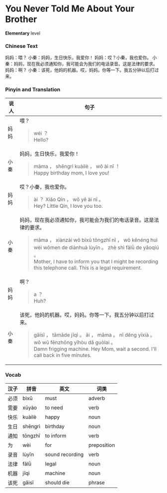 # You Never Told Me About Your Brother
**Elementary** level
### Chinese Text
妈妈：喂？
小秦：妈妈，生日快乐，我爱你！
妈妈：哎？小秦，我也爱你。
小秦：妈妈，现在我必须通知你，我可能会为我们的电话录音。这是法律的要求。
妈妈：啊？
小秦：该死，他妈的机器。哎，妈妈。你等一下。我五分钟以后打过来。

### Pinyin and Translation
|说人|句子|
|----|----|
|妈妈|喂？<blockquote>wéi ？<br />Hello?</blockquote>|
|小秦|妈妈，生日快乐，我爱你！<blockquote>māma ， shēngrì kuàilè ， wǒ ài nǐ ！<br />Happy birthday mom, I love you!</blockquote>|
|妈妈|哎？小秦，我也爱你。<blockquote>ài ？ Xiǎo Qín ， wǒ yě ài nǐ 。<br />Hey? Little Qin, I love you too.</blockquote>|
|小秦|妈妈，现在我必须通知你，我可能会为我们的电话录音。这是法律的要求。<blockquote>māma ， xiànzài wǒ bìxū tōngzhī nǐ ， wǒ kěnéng huì wèi wǒmen de diànhuà lùyīn 。 zhè shì fǎlǜ de yāoqiú 。<br />Mother, I have to inform you that I might be recording this telephone call. This is a legal requirement.</blockquote>|
|妈妈|啊？<blockquote>a ？<br />Huh?</blockquote>|
|小秦|该死，他妈的机器。哎，妈妈。你等一下。我五分钟以后打过来。<blockquote>gāisǐ ， tāmāde jīqì 。 āi ， māma 。 nǐ děng yīxià 。 wǒ wǔ fēnzhōng yǐhòu dǎ guòlai 。<br />Damn frigging machine. Hey Mom, wait a second. I'll call back in five minutes.</blockquote>|
### Vocab
|汉子|拼音|英文|词类|
|----|----|----|----|
|必须|bìxū|must|adverb|
|需要|xūyào|to need|verb|
|快乐|kuàilè|happy|noun|
|生日|shēngrì|birthday|noun|
|通知|tōngzhī|to inform|verb|
|为|wèi|for|preposition|
|录音|lùyīn|sound recording|verb|
|法律|fǎlǜ|legal|noun|
|机器|jīqì|machine|noun|
|该死|gāisǐ|should die|phrase|